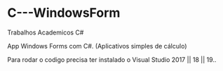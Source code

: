 # C---WindowsForm
Trabalhos Academicos C#

App Windows Forms com C#. (Aplicativos simples de cálculo)

Para rodar o codigo  precisa ter instalado o Visual Studio  2017 || 18 || 19..
